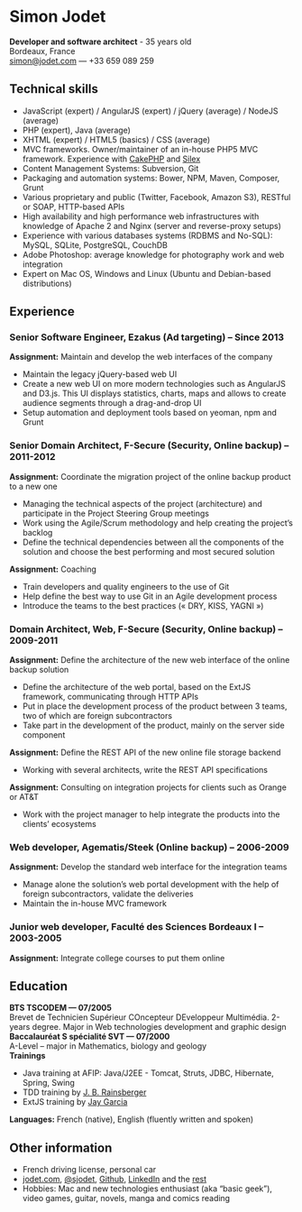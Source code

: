 # Simon Jodet
**Developer and software architect** - 35 years old  
Bordeaux, France  
[simon@jodet.com](mailto:simon@jodet.com) — +33 659 089 259


## Technical skills
  * JavaScript (expert) / AngularJS (expert) / jQuery (average) / NodeJS (average)
  * PHP (expert), Java (average)
  * XHTML (expert) / HTML5 (basics) / CSS (average)
  * MVC frameworks. Owner/maintainer of an in-house PHP5 MVC framework. Experience with [CakePHP](http://cakephp.org/)</a> and [Silex](http://silex.sensiolabs.org/)
  * Content Management Systems: Subversion, Git
  * Packaging and automation systems: Bower, NPM, Maven, Composer, Grunt
  * Various proprietary and public (Twitter, Facebook, Amazon S3), RESTful or SOAP, HTTP-based APIs
  * High availability and high performance web infrastructures with knowledge of Apache 2 and Nginx (server and reverse-proxy setups)
  * Experience with various databases systems (RDBMS and No-SQL): MySQL, SQLite, PostgreSQL, CouchDB
  * Adobe Photoshop: average knowledge for photography work and web integration
  * Expert on Mac OS, Windows and Linux (Ubuntu and Debian-based distributions)

## Experience
### Senior Software Engineer, Ezakus (Ad targeting) – Since 2013
**Assignment:** Maintain and develop the web interfaces of the company

  * Maintain the legacy jQuery-based web UI
  * Create a new web UI on more modern technologies such as AngularJS and D3.js. This UI displays statistics, charts, maps and allows to create audience segments through a drag-and-drop UI
  * Setup automation and deployment tools based on yeoman, npm and Grunt

### Senior Domain Architect, F-Secure (Security, Online backup) – 2011-2012
**Assignment:** Coordinate the migration project of the online backup product to a new one

  * Managing the technical aspects of the project (architecture) and participate in the Project Steering Group meetings
  * Work using the Agile/Scrum methodology and help creating the project’s backlog
  * Define the technical dependencies between all the components of the solution and choose the best performing and most secured solution
  
**Assignment:** Coaching

  * Train developers and quality engineers to the use of Git
  * Help define the best way to use Git in an Agile development process
  * Introduce the teams to the best practices (« DRY, KISS, YAGNI »)

### Domain Architect, Web, F-Secure (Security, Online backup) – 2009-2011

**Assignment:** Define the architecture of the new web interface of the online backup solution

  * Define the architecture of the web portal, based on the ExtJS framework, communicating through HTTP APIs
  * Put in place the development process of the product between 3 teams, two of which are foreign subcontractors
  * Take part in the development of the product, mainly on the server side component

**Assignment:** Define the REST API of the new online file storage backend

  * Working with several architects, write the REST API specifications
  
**Assignment:** Consulting on integration projects for clients such as Orange or AT&amp;T

  * Work with the project manager to help integrate the products into the clients’ ecosystems

### Web developer, Agematis/Steek (Online backup) – 2006-2009

**Assignment:** Develop the standard web interface for the integration teams

  * Manage alone the solution’s web portal development with the help of foreign subcontractors, validate the deliveries
  * Maintain the in-house MVC framework

### Junior web developer, Faculté des Sciences Bordeaux I – 2003-2005
**Assignment:** Integrate college courses to put them online

## Education

**BTS TSCODEM — 07/2005**  
Brevet de Technicien Supérieur COncepteur DEveloppeur Multimédia. 2-years degree. Major in Web technologies development and graphic design  
**Baccalauréat S spécialité SVT — 07/2000**  
A-Level – major in Mathematics, biology and geology  
**Trainings**

  * Java training at AFIP: Java/J2EE - Tomcat, Struts, JDBC, Hibernate, Spring, Swing
  * TDD training by [J. B. Rainsberger](http://en.wikipedia.org/wiki/J._B._Rainsberger)
  * ExtJS training by [Jay Garcia](http://moduscreate.com/about/)

**Languages:** French (native), English (fluently written and spoken)

## Other information
  * French driving license, personal car
  * [jodet.com](http://jodet.com), [@sjodet](https://twitter.com/#!/sjodet), [Github](https://github.com/simonjodet/), [LinkedIn](http://www.linkedin.com/profile/view?id=109351958) and the [rest](http://www.google.com/search?q=simon%20jodet)
  * Hobbies: Mac and new technologies enthusiast (aka “basic geek”), video games, guitar, novels, manga and comics reading